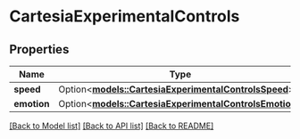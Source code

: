 # CartesiaExperimentalControls

## Properties

Name | Type | Description | Notes
------------ | ------------- | ------------- | -------------
**speed** | Option<[**models::CartesiaExperimentalControlsSpeed**](CartesiaExperimentalControlsSpeed.md)> |  | [optional]
**emotion** | Option<[**models::CartesiaExperimentalControlsEmotion**](CartesiaExperimentalControlsEmotion.md)> |  | [optional]

[[Back to Model list]](../README.md#documentation-for-models) [[Back to API list]](../README.md#documentation-for-api-endpoints) [[Back to README]](../README.md)


